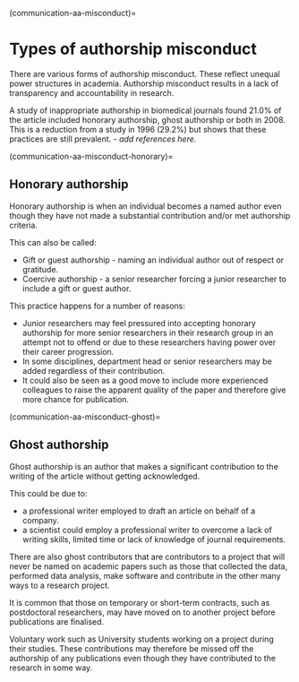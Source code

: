 (communication-aa-misconduct)=
# Types of authorship misconduct

There are various forms of authorship misconduct. 
These reflect unequal power structures in academia. 
Authorship misconduct results in a lack of transparency and accountability in research.

A study of inappropriate authorship in biomedical journals found 21.0% of the article included honorary authorship, ghost authorship or both in 2008. 
This is a reduction from a study in 1996 (29.2%) but shows that these practices are still prevalent. - *add references here.*

(communication-aa-misconduct-honorary)=
## Honorary authorship
Honorary authorship is when an individual becomes a named author even though they have not made a substantial contribution and/or met authorship criteria. 

This can also be called: 
* Gift or guest authorship - naming an individual author out of respect or gratitude. 
* Coercive authorship - a senior researcher forcing a junior researcher to include a gift or guest author.

This practice happens for a number of reasons:
* Junior researchers may feel pressured into accepting honorary authorship for more senior researchers in their research group in an attempt not to offend or due to these researchers having power over their career progression. 
* In some disciplines, department head or senior researchers may be added regardless of their contribution.
* It could also be seen as a good move to include more experienced colleagues to raise the apparent quality of the paper and therefore give more chance for publication.  

(communication-aa-misconduct-ghost)=
## Ghost authorship
Ghost authorship is an author that makes a significant contribution to the writing of the article without getting acknowledged. 

This could be due to:
* a professional writer employed to draft an article on behalf of a company.
* a scientist could employ a professional writer to overcome a lack of writing skills, limited time or lack of knowledge of journal requirements.

There are also ghost contributors that are contributors to a project that will never be named on academic papers such as those that collected the data, performed data analysis, make software and contribute in the other many ways to a research project. 

It is common that those on temporary or short-term contracts, such as postdoctoral researchers, may have moved on to another project before publications are finalised.  

Voluntary work such as University students working on a project during their studies. 
These contributions may therefore be missed off the authorship of any publications even though they have contributed to the research in some way. 

